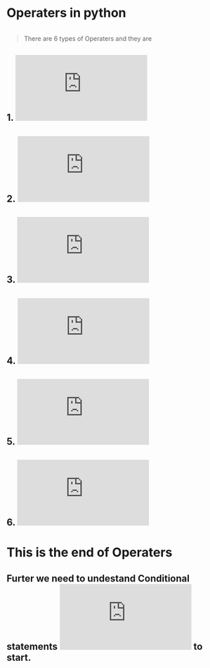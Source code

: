 # Operaters in python 
```
```
> There are 6 types of Operaters and they are 
## 1. ![Arthimatic Operaters](https://github.com/abhishekpshenoy/Python/blob/main/Operaters/Arthimatic.py)
## 2. ![Assignment Operaters](https://github.com/abhishekpshenoy/Python/blob/main/Operaters/Assignment.py)
## 3. ![Bitwise Operaters](https://github.com/abhishekpshenoy/Python/blob/main/Operaters/Bitwise.py)
## 4. ![Logical Operaters](https://github.com/abhishekpshenoy/Python/blob/main/Operaters/Logical.py)
## 5. ![Relational Operaters](https://github.com/abhishekpshenoy/Python/blob/main/Operaters/Relational.py)
## 6. ![Special Operaters](https://github.com/abhishekpshenoy/Python/blob/main/Operaters/Special.py)


# This is the end of Operaters
## Furter we need to undestand Conditional statements ![Click Here](https://github.com/abhishekpshenoy/Python/blob/main/Conditional_statements/Conditional_statements.md) to start.
